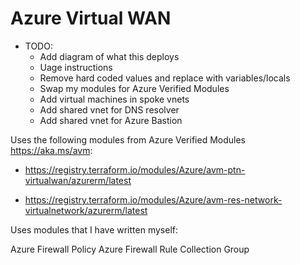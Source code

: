 

# Azure Virtual WAN
- TODO:
    - Add diagram of what this deploys
    - Uage instructions
    - Remove hard coded values and replace with variables/locals
    - Swap my modules for Azure Verified Modules
    - Add virtual machines in spoke vnets
    - Add shared vnet for DNS resolver
    - Add shared vnet for Azure Bastion
  

Uses the following modules from Azure Verified Modules https://aka.ms/avm:

- https://registry.terraform.io/modules/Azure/avm-ptn-virtualwan/azurerm/latest

- https://registry.terraform.io/modules/Azure/avm-res-network-virtualnetwork/azurerm/latest

Uses modules that I have written myself:

Azure Firewall Policy 
Azure Firewall Rule Collection Group